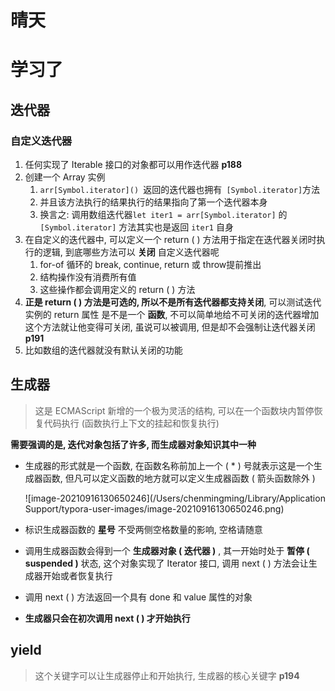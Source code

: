 # 晴天





# 学习了

## 迭代器

### 自定义迭代器

1. 任何实现了 Iterable 接口的对象都可以用作迭代器 **p188**
2. 创建一个 Array 实例
   1. `arr[Symbol.iterator]() `返回的迭代器也拥有` [Symbol.iterator]`方法
   2. 并且该方法执行的结果执行的结果指向了第一个迭代器本身
   3. 换言之: 调用数组迭代器`let iter1 = arr[Symbol.iterator]` 的 `[Symbol.iterator]` 方法其实也是返回 `iter1` 自身
3. 在自定义的迭代器中, 可以定义一个 return ( ) 方法用于指定在迭代器关闭时执行的逻辑, 到底哪些方法可以 **关闭** 自定义迭代器呢
   1. for-of 循环的 break, continue, return 或 throw提前推出
   2. 结构操作没有消费所有值
   3. 这些操作都会调用定义的 return ( ) 方法
4. **正是 return ( ) 方法是可选的, 所以不是所有迭代器都支持关闭**, 可以测试迭代实例的 return 属性 是不是一个 **函数**, 不可以简单地给不可关闭的迭代器增加这个方法就让他变得可关闭, 虽说可以被调用, 但是却不会强制让迭代器关闭 **p191**
5. 比如数组的迭代器就没有默认关闭的功能



## 生成器

> 这是 ECMAScript 新增的一个极为灵活的结构, 可以在一个函数块内暂停恢复代码执行 (函数执行上下文的挂起和恢复执行)

**需要强调的是, 迭代对象包括了许多, 而生成器对象知识其中一种**

* 生成器的形式就是一个函数, 在函数名称前加上一个 ( * ) 号就表示这是一个生成器函数, 但凡可以定义函数的地方就可以定义生成器函数 ( 箭头函数除外 )

  ![image-20210916130650246](/Users/chenmingming/Library/Application Support/typora-user-images/image-20210916130650246.png)

* 标识生成器函数的 **星号** 不受两侧空格数量的影响, 空格请随意

* 调用生成器函数会得到一个 **生成器对象 ( 迭代器 )** , 其一开始时处于 **暂停 ( suspended )** 状态, 这个对象实现了 Iterator 接口, 调用 next ( ) 方法会让生成器开始或者恢复执行

* 调用 next ( ) 方法返回一个具有 done 和 value 属性的对象

* **生成器只会在初次调用 next ( ) 才开始执行**

## yield

> 这个关键字可以让生成器停止和开始执行, 生成器的核心关键字 **p194**

